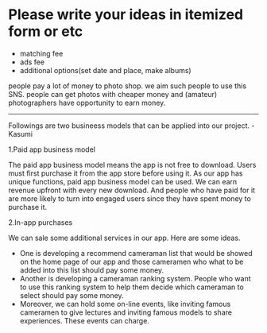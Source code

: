# Please write your ideas in itemized form or etc

* matching fee
* ads fee
* additional options(set date and place, make albums)

people pay a lot of money to photo shop. we aim such people to use this SNS.
people can get photos with cheaper money and (amateur) photographers have opportunity to earn money.

----------------------------------------------------
Followings are two busineess models that can be applied into our project. -Kasumi

1.Paid app business model

The paid app business model means the app is not free to download. Users must first purchase it from the app store before using it. As our app has unique functions, paid app business model can be used. We can earn revenue upfront with every new download. And people who have paid for it are more likely to turn into engaged users since they have spent money to purchase it. 

2.In-app purchases

We can sale some additional services in our app. Here are some ideas. 
* One is developing a recommend cameraman list that would be showed on the home page of our app and those cameramen who what to be added into this list should pay some money. 
* Another is developing a cameraman ranking system. People who want to use this ranking system to help them decide which cameraman to select should pay some money. 
* Moreover, we can hold some on-line events, like inviting famous cameramen to give lectures and inviting famous models to share experiences. These events can charge. 
